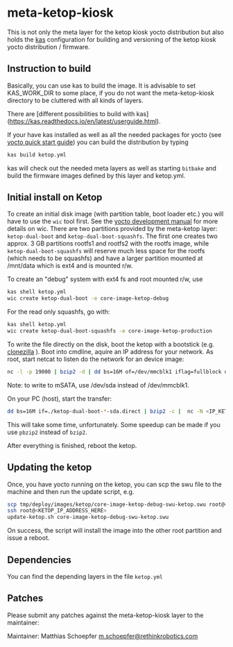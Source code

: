 # meta-ketop-kiosk

This is not only the meta layer for the ketop kiosk yocto distribution but
also holds the [kas](https://github.com/siemens/kas) configuration for building
and versioning of the ketop kiosk yocto distribution / firmware. 

## Instruction to build

Basically, you can use kas to build the image. It is advisable to set
KAS_WORK_DIR to some place, if you do not want the meta-ketop-kiosk directory
to be cluttered with all kinds of layers. 

There are [different possibilities to build with kas]
(https://kas.readthedocs.io/en/latest/userguide.html).

If your have kas installed as well as all the needed packages for yocto
(see [yocto quick start guide](http://docs.yoctoproject.org/brief-yoctoprojectqs/#build-host-packages))
you can build the distribution by typing
```bash
kas build ketop.yml
```

kas will check out the needed meta layers as well as starting `bitbake`
and build the firmware images defined by this layer and ketop.yml.

## Initial install on Ketop

To create an initial disk image (with partition table, boot loader etc.)
you will have to use the `wic` tool first. See the [yocto development manual](https://www.yoctoproject.org/docs/latest/dev-manual/dev-manual.html#creating-partitioned-images-using-wic)
for more details on wic. There are two partitions provided by the
meta-ketop layer: `ketop-dual-boot` and `ketop-dual-boot-squashfs`.
The first one creates two approx. 3 GB partitions rootfs1 and
rootfs2 with the rootfs image, while `ketop-dual-boot-squashfs`
will reserve much less space for the rootfs (which needs to be
squashfs) and have a larger partition mounted at /mnt/data
which is ext4 and is mounted r/w.

To create an "debug" system with ext4 fs and root mounted r/w, use
```bash
kas shell ketop.yml
wic create ketop-dual-boot -e core-image-ketop-debug
```
For the read only squashfs, go with:
```bash
kas shell ketop.yml
wic create ketop-dual-boot-squashfs -e core-image-ketop-production
```

To write the file directly on the disk, boot the ketop with a bootstick
(e.g. [clonezilla](https://clonezilla.org/) ). Boot into cmdline, aquire an
IP address for your network. As root, start netcat to listen do the network
for an device image:

```bash
nc -l -p 19000 | bzip2 -d | dd bs=16M of=/dev/mmcblk1 iflag=fullblock oflag=direct status=progress
```
Note: to write to mSATA, use /dev/sda instead of /dev/mmcblk1.


On your PC (host), start the transfer:

```bash
dd bs=16M if=./ketop-dual-boot-*-sda.direct | bzip2 -c |  nc -N <IP_KETOP> 19000
```

This will take some time, unfortunately. Some speedup can be made if you use
`pbzip2` instead of `bzip2`.

After everything is finished, reboot the ketop. 

## Updating the ketop

Once, you have yocto running on the ketop,
you can scp the swu file to the machine and then run the update script, e.g.

```bash
scp tmp/deploy/images/ketop/core-image-ketop-debug-swu-ketop.swu root@<KETOP_IP_ADDRESS_HERE>:
ssh root@<KETOP_IP_ADDRESS_HERE>
update-ketop.sh core-image-ketop-debug-swu-ketop.swu
```

On success, the script will install the image into the other root partition and
issue a reboot. 

## Dependencies

You can find the depending layers in the file `ketop.yml`

## Patches

Please submit any patches against the meta-ketop-kiosk layer to the maintainer:

Maintainer: Matthias Schoepfer <m.schoepfer@rethinkrobotics.com>

